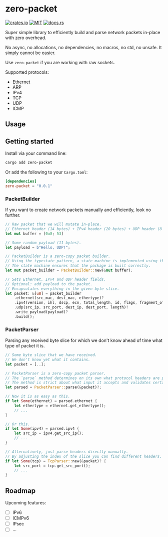 # zero-packet

[![crates.io](https://img.shields.io/crates/v/zero-packet.svg)](https://crates.io/crates/zero-packet)
[![MIT](https://img.shields.io/badge/License-MIT-orange.svg)](https://github.com/J-Schoepplenberg/zero-packet/blob/main/LICENSE)
[![docs.rs](https://docs.rs/zero-packet/badge.svg)](https://docs.rs/zero-packet/0.0.1/zero_packet/)

Super simple library to efficiently build and parse network packets in-place with zero overhead.

No async, no allocations, no dependencies, no macros, no std, no unsafe. It simply cannot be easier.

Use `zero-packet` if you are working with raw sockets.

Supported protocols:

- Ethernet
- ARP
- IPv4
- TCP
- UDP
- ICMP

## Usage

## Getting started

Install via your command line:

```bash
cargo add zero-packet
```

Or add the following to your `Cargo.toml`:

```toml
[dependencies]
zero-packet = "0.0.1"
```

### PacketBuilder

If you want to create network packets manually and efficiently, look no further.

```Rust
// Raw packet that we will mutate in-place.
// Ethernet header (14 bytes) + IPv4 header (20 bytes) + UDP header (8 bytes) = 42 bytes.
let mut buffer = [0u8; 53]

// Some random payload (11 bytes).
let payload = b"Hello, UDP!";

// PacketBuilder is a zero-copy packet builder.
// Using the typestate pattern, a state machine is implemented using the type system.
// The state machine ensures that the package is built correctly.
let mut packet_builder = PacketBuilder::new(&mut buffer);

// Sets Ethernet, IPv4 and UDP header fields.
// Optional: add payload to the packet.
// Encapsulates everything in the given byte slice.
let packet: &[u8] = packet_builder
    .ethernet(src_mac, dest_mac, ethertype)?
    .ipv4(version, ihl, dscp, ecn, total_length, id, flags, fragment_offset, ttl, protocol, src_ip, dest_ip)?
    .udp(src_ip, src_port, dest_ip, dest_port, length)?
    .write_payload(payload)?
    .build();
```

### PacketParser

Parsing any received byte slice for which we don't know ahead of time what type of packet it is.

```Rust
// Some byte slice that we have received.
// We don't know yet what it contains.
let packet = [..];

// PacketParser is a zero-copy packet parser.
// The `parse` method determines on its own what protocol headers are present.
// The method is strict about what input it accepts and validates certain fields.
let parsed = PacketParser::parse(&packet)?;

// Now it is as easy as this.
if let Some(ethernet) = parsed.ethernet {
    let ethertype = ethernet.get_ethertype();
    // ...
}

// Or this.
if let Some(ipv4) = parsed.ipv4 {
    let src_ip = ipv4.get_src_ip();
    // ...
}

// Alternatively, just parse headers directly manually.
// By adjusting the index of the slice you can find different headers.
if let Some(tcp) = TcpParser::new(&packet)? {
    let src_port = tcp.get_src_port();
    // ...
}

```

## Roadmap

Upcoming features:

- [ ] IPv6
- [ ] ICMPv6
- [ ] IPsec
- [ ] ...

